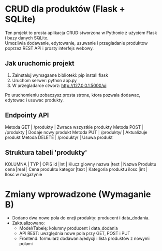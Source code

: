 # CRUD dla produktów (Flask + SQLite)
Ten projekt to prosta aplikacja CRUD stworzona w Pythonie z użyciem Flask i bazy danych SQLite.  
Umozliwia dodawanie, edytowanie, usuwanie i przegladanie produktow poprzez REST API i prosty interfejs webowy.
## Jak uruchomic projekt
1. Zainstaluj wymagaane biblioteki: pip install flask 
2. Uruchom serwer: python app.py 
3. W przegladarce otworz: http://127.0.0.1:5000/ui

Po uruchomieniu zobaczysz prosta strone, ktora pozwala dodawac, edytowac i usuwac produkty.
## Endpointy API
Metoda GET | /produkty | Zwraca wszystkie produkty 
Metoda POST | /produkty | Dodaje nowy produkt 
Metoda PUT | /produkty/<id> | Aktualizuje produkt 
Metoda DELETE | /produkty/<id> | Usuwa produkt 
## Struktura tabeli 'produkty' 
KOLUMNA | TYP | OPIS
id      |Int  | Klucz glowny 
nazwa   |text | Nazwa Produktu 
cena    |real | Cena produktu
kategor |text | Kategoria produktu 
ilosc   |int  | Ilosc w magazynie 

# Zmiany wprowadzone (Wymaganie B)
- Dodano dwa nowe pola do encji produkty: producent i data_dodania.
- Zaktualizowano:
  - Model/Tabelę: kolumny producent i data_dodania
  - API REST: uwzględnia nowe pola przy GET, POST i PUT
  - Frontend: formularz dodawania/edycji i lista produktów z nowymi polami
